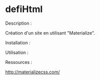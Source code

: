 # defiHtml

Description :

Création d'un site en utilisant "Materialize".

Installation :



Utilisation :



Ressources :

http://materializecss.com/